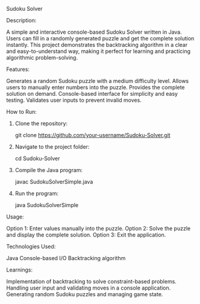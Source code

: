 Sudoku Solver

Description:

A simple and interactive console-based Sudoku Solver written in Java. Users can fill in a randomly generated puzzle and get the complete solution instantly. This project demonstrates the backtracking algorithm in a clear and easy-to-understand way, making it perfect for learning and practicing algorithmic problem-solving.

Features:

Generates a random Sudoku puzzle with a medium difficulty level.
Allows users to manually enter numbers into the puzzle.
Provides the complete solution on demand.
Console-based interface for simplicity and easy testing.
Validates user inputs to prevent invalid moves.

How to Run:

1. Clone the repository:
	
	git clone https://github.com/your-username/Sudoku-Solver.git
   
2. Navigate to the project folder:
	
	cd Sudoku-Solver
   
3. Compile the Java program:
	
	javac SudokuSolverSimple.java

4. Run the program:

	java SudokuSolverSimple


Usage:

Option 1: Enter values manually into the puzzle.
Option 2: Solve the puzzle and display the complete solution.
Option 3: Exit the application.

Technologies Used:

Java
Console-based I/O
Backtracking algorithm

Learnings:

Implementation of backtracking to solve constraint-based problems.
Handling user input and validating moves in a console application.
Generating random Sudoku puzzles and managing game state.

